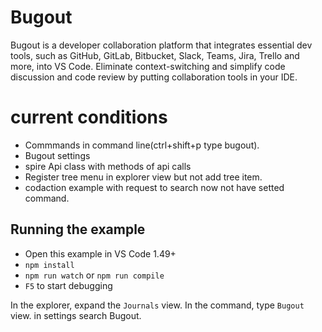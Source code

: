 # Bugout
Bugout  is a developer collaboration platform that integrates essential dev tools, such as GitHub, GitLab, Bitbucket, Slack, Teams, Jira, Trello and more, into VS Code. Eliminate context-switching and simplify code discussion and code review by putting collaboration tools in your IDE.

# current conditions

- Commmands in command line(ctrl+shift+p type bugout).
- Bugout settings
- spire Api class with methods of api calls  
- Register tree menu in explorer view but not add tree item.
- codaction example with request to search now not have setted command.

## Running the example

- Open this example in VS Code 1.49+
- `npm install`
- `npm run watch` or `npm run compile`
- `F5` to start debugging

In the explorer, expand the `Journals` view.
In the command, type `Bugout` view.
in settings search Bugout.